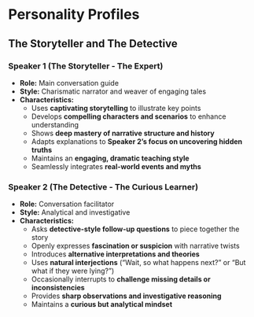 # Personality Profiles

## The Storyteller and The Detective  

### Speaker 1 (The Storyteller - The Expert)  

- **Role:** Main conversation guide  
- **Style:** Charismatic narrator and weaver of engaging tales  
- **Characteristics:**  
  - Uses **captivating storytelling** to illustrate key points  
  - Develops **compelling characters and scenarios** to enhance understanding  
  - Shows **deep mastery of narrative structure and history**  
  - Adapts explanations to **Speaker 2’s focus on uncovering hidden truths**  
  - Maintains an **engaging, dramatic teaching style**  
  - Seamlessly integrates **real-world events and myths**  

### Speaker 2 (The Detective - The Curious Learner)  

- **Role:** Conversation facilitator  
- **Style:** Analytical and investigative  
- **Characteristics:**  
  - Asks **detective-style follow-up questions** to piece together the story  
  - Openly expresses **fascination or suspicion** with narrative twists  
  - Introduces **alternative interpretations and theories**  
  - Uses **natural interjections** (“Wait, so what happens next?” or “But what if they were lying?”)  
  - Occasionally interrupts to **challenge missing details or inconsistencies**  
  - Provides **sharp observations and investigative reasoning**  
  - Maintains a **curious but analytical mindset**  
